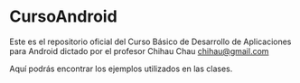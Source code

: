 CursoAndroid
============

Este es el repositorio oficial del Curso Básico de Desarrollo de Aplicaciones para Android dictado por el profesor Chihau Chau <chihau@gmail.com>

Aquí podrás encontrar los ejemplos utilizados en las clases.

<!--
1) HolaMundo

2) HolaLinearLayout

3) HolaRelativeLayout

4) HolaUserParte1

5) HolaUserFinal

6) MisPaisesParte1

7) MisPaisesParte2

8) MisPaisesParte3

9) HolaMenus

10) HolaUsuariosSQLite

11) HolaLogs

12) HolaArchivosParte1

13) HolaArchivosFinal

14) HolaLifeCycle

15) HolaCamara

16) HolaGPS

17) HolaWebservice

18) HolaWebserviceCalc
-->

